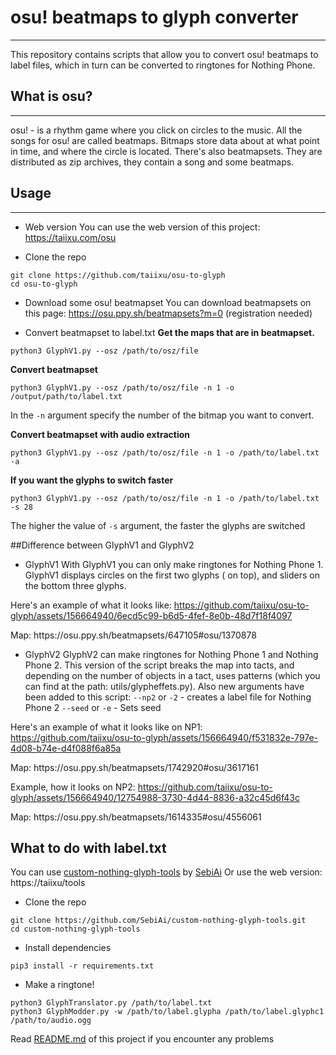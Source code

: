 # osu! beatmaps to glyph converter
___
<p>This repository contains scripts that allow you to convert osu! beatmaps to label files, which in turn can be converted to ringtones for Nothing Phone.</p>

## What is osu?
___
osu! - is a rhythm game where you click on circles to the music. All the songs for osu! are called beatmaps. Bitmaps store data about at what point in time, and where the circle is located. There's also beatmapsets. They are distributed as zip archives, they contain a song and some beatmaps.

## Usage
___

- Web version
You can use the web version of this project: https://taiixu.com/osu

- Clone the repo
```
git clone https://github.com/taiixu/osu-to-glyph
cd osu-to-glyph
```

- Download some osu! beatmapset
You can download beatmapsets on this page: https://osu.ppy.sh/beatmapsets?m=0 (registration needed)

- Convert beatmapset to label.txt
<b>Get the maps that are in beatmapset.</b>
```
python3 GlyphV1.py --osz /path/to/osz/file
```

<b>Convert beatmapset</b>
```
python3 GlyphV1.py --osz /path/to/osz/file -n 1 -o /output/path/to/label.txt
```
In the `-n` argument specify the number of the bitmap you want to convert.

<b>Convert beatmapset with audio extraction</b>
```
python3 GlyphV1.py --osz /path/to/osz/file -n 1 -o /path/to/label.txt -a
```

<b>If you want the glyphs to switch faster</b>
```
python3 GlyphV1.py --osz /path/to/osz/file -n 1 -o /path/to/label.txt -s 28
```
The higher the value of `-s` argument, the faster the glyphs are switched

##Difference between GlyphV1 and GlyphV2

- GlyphV1
With GlyphV1 you can only make ringtones for Nothing Phone 1.
GlyphV1 displays circles on the first two glyphs ( on top), and sliders on the bottom three glyphs.

Here's an example of what it looks like: 
https://github.com/taiixu/osu-to-glyph/assets/156664940/6ecd5c99-b6d5-4fef-8e0b-48d7f18f4097
<p>Map: https://osu.ppy.sh/beatmapsets/647105#osu/1370878</p>

- GlyphV2
GlyphV2 can make ringtones for Nothing Phone 1 and Nothing Phone 2.
This version of the script breaks the map into tacts, and depending on the number of objects in a tact, uses patterns (which you can find at the path: utils/glypheffets.py).
Also new arguments have been added to this script:
`--np2` or `-2` - creates a label file for Nothing Phone 2
`--seed` or `-e` - Sets seed

Here's an example of what it looks like on NP1: 
https://github.com/taiixu/osu-to-glyph/assets/156664940/f531832e-797e-4d08-b74e-d4f088f6a85a
<p>Map: https://osu.ppy.sh/beatmapsets/1742920#osu/3617161</p>

Example, how it looks on NP2:
https://github.com/taiixu/osu-to-glyph/assets/156664940/12754988-3730-4d44-8836-a32c45d6f43c
<p>Map: https://osu.ppy.sh/beatmapsets/1614335#osu/4556061</p>

## What to do with label.txt
You can use [custom-nothing-glyph-tools](https://github.com/SebiAi/custom-nothing-glyph-tools) by [SebiAi](https://github.com/SebiAi)
Or use the web version: https://taiixu/tools

- Clone the repo
```
git clone https://github.com/SebiAi/custom-nothing-glyph-tools.git
cd custom-nothing-glyph-tools
```

- Install dependencies
```
pip3 install -r requirements.txt
```

- Make a ringtone!
```
python3 GlyphTranslator.py /path/to/label.txt
python3 GlyphModder.py -w /path/to/label.glypha /path/to/label.glyphc1 /path/to/audio.ogg
```

Read [README.md](https://github.com/SebiAi/custom-nothing-glyph-tools/blob/main/README.md) of this project if you encounter any problems
